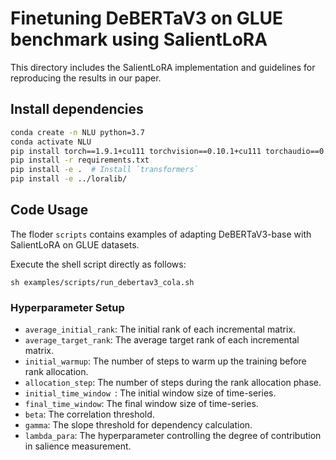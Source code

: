 # Finetuning DeBERTaV3 on GLUE benchmark using SalientLoRA

This directory includes the SalientLoRA implementation and guidelines for reproducing the results in our paper.


## Install dependencies

```bash
conda create -n NLU python=3.7
conda activate NLU 
pip install torch==1.9.1+cu111 torchvision==0.10.1+cu111 torchaudio==0.9.1 -f https://download.pytorch.org/whl/torch_stable.html
pip install -r requirements.txt
pip install -e .  # Install `transformers`
pip install -e ../loralib/
```



## Code Usage

The floder `scripts` contains examples of adapting DeBERTaV3-base with SalientLoRA on GLUE datasets. 

Execute the shell script directly as follows:

```
sh examples/scripts/run_debertav3_cola.sh  
```



### Hyperparameter Setup

+ `average_initial_rank`:  The initial rank of each incremental matrix. 
+ `average_target_rank`: The average target rank of each incremental matrix. 
+ `initial_warmup`:  The number of steps to warm up the training before rank allocation.
+ `allocation_step`: The number of steps during the rank allocation phase.
+ `initial_time_window `: The initial window size of time-series.
+ `final_time_window`: The final window size of time-series.
+ `beta`: The correlation threshold. 
+ `gamma`: The slope threshold for dependency calculation. 
+ `lambda_para`: The hyperparameter controlling the degree of contribution in salience measurement.



